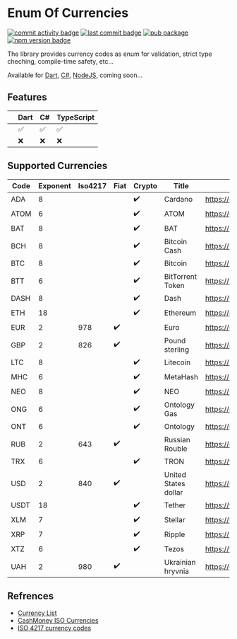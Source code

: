 # Enum Of Currencies
[![commit activity badge](https://img.shields.io/github/commit-activity/m/freemework/enum.currency)](https://github.com/freemework/enum.currency/pulse)
[![last commit badge](https://img.shields.io/github/last-commit/freemework/enum.currency)](https://github.com/freemework/enum.currency/graphs/commit-activity)
[![pub package](https://img.shields.io/pub/v/freemework_enum_currency.svg)](https://pub.dev/packages/freemework_enum_currency)
[![npm version badge](https://img.shields.io/npm/v/@freemework/enum-currency.svg)](https://www.npmjs.com/package/@freemework/enum-currency)

The library provides currency codes as enum for validation, strict type cheching, compile-time safety, etc...

Available for [Dart](https://pub.dev/packages/freemework_enum_currency), [C#](TDB), [NodeJS](https://www.npmjs.com/package/@freemework/enum-currency), coming soon...

## Features

| | Dart                | C#                  | TypeScript          |
|-|---------------------|---------------------|---------------------|
| | :white_check_mark:  | :white_check_mark:  | :white_check_mark:  |
| | :x:                 | :x:                 | :x:                 |

## Supported Currencies

| Code  | Exponent  | Iso4217  | Fiat                | Crypto              | Title                            | Reference URL                                       |
|-------|-----------|----------|---------------------|---------------------|----------------------------------|-----------------------------------------------------|
| ADA   | 8         |          |                     | :heavy_check_mark:  | Cardano                          | https://cardano.org/                                |
| ATOM  | 6         |          |                     | :heavy_check_mark:  | ATOM                             | https://cosmos.network/                             |
| BAT   | 8         |          |                     | :heavy_check_mark:  | BAT                              | https://basicattentiontoken.org/                    |
| BCH   | 8         |          |                     | :heavy_check_mark:  | Bitcoin Cash                     | https://bitcoincash.org/                            |
| BTC   | 8         |          |                     | :heavy_check_mark:  | Bitcoin                          | https://bitcoin.org/                                |
| BTT   | 6         |          |                     | :heavy_check_mark:  | BitTorrent Token                 | https://www.bittorrent.com/token/btt/               |
| DASH  | 8         |          |                     | :heavy_check_mark:  | Dash                             | https://www.dash.org/                               |
| ETH   | 18        |          |                     | :heavy_check_mark:  | Ethereum                         | https://ethereum.org/                               |
| EUR   | 2         | 978      | :heavy_check_mark:  |                     | Euro                             | https://en.wikipedia.org/wiki/Euro                  |
| GBP   | 2         | 826      | :heavy_check_mark:  |                     | Pound sterling                   | https://en.wikipedia.org/wiki/Pound_sterling        |
| LTC   | 8         |          |                     | :heavy_check_mark:  | Litecoin                         | https://litecoin.com/                               |
| MHC   | 6         |          |                     | :heavy_check_mark:  | MetaHash                         | https://metahash.org/                               |
| NEO   | 8         |          |                     | :heavy_check_mark:  | NEO                              | https://neo.org/                                    |
| ONG   | 6         |          |                     | :heavy_check_mark:  | Ontology Gas                     | https://ont.io/                                     |
| ONT   | 6         |          |                     | :heavy_check_mark:  | Ontology                         | https://ont.io/                                     |
| RUB   | 2         | 643      | :heavy_check_mark:  |                     | Russian Rouble                   | https://en.wikipedia.org/wiki/Russian_ruble         |
| TRX   | 6         |          |                     | :heavy_check_mark:  | TRON                             | https://tron.network/                               |
| USD   | 2         | 840      | :heavy_check_mark:  |                     | United States dollar             | https://en.wikipedia.org/wiki/United_States_dollar  |
| USDT  | 18        |          |                     | :heavy_check_mark:  | Tether                           | https://tether.to/                                  |
| XLM   | 7         |          |                     | :heavy_check_mark:  | Stellar                          | https://www.stellar.org/                            |
| XRP   | 7         |          |                     | :heavy_check_mark:  | Ripple                           | https://ripple.com/xrp                              |
| XTZ   | 6         |          |                     | :heavy_check_mark:  | Tezos                            | https://tezos.com/                                  |
| UAH   | 2         | 980      | :heavy_check_mark:  |                     | Ukrainian hryvnia                | https://en.wikipedia.org/wiki/Ukrainian_hryvnia     |

## Refrences

* [Currency List](https://github.com/umpirsky/currency-list)
* [CashMoney ISO Currencies](https://github.com/cashmoneyjs/iso-currencies)
* [ISO 4217 currency codes](https://github.com/zbrox/iso_currency)